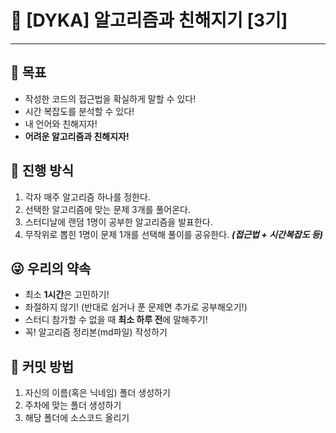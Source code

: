 # 🎉 [DYKA] 알고리즘과 친해지기 [3기]
***
## 🎯 목표
- 작성한 코드의 접근법을 확실하게 말할 수 있다!
- 시간 복잡도를 분석할 수 있다!
- 내 언어와 친해지자!
- **어려운 알고리즘과 친해지자!**

## 🚴 진행 방식
1. 각자 매주 알고리즘 하나를 정한다.
2. 선택한 알고리즘에 맞는 문제 3개를 풀어온다.
3. 스터디날에 랜덤 1명이 공부한 알고리즘을 발표한다.
4. 무작위로 뽑힌 1명이 문제 1개를 선택해 풀이를 공유한다. ***(접근법 + 시간복잡도 등)***

## 😜 우리의 약속
- 최소 **1시간**은 고민하기! 
- 좌절하지 않기! (반대로 쉽거나 푼 문제면 추가로 공부해오기!)
- 스터디 참가할 수 없을 때 **최소 하루 전**에 말해주기!
- 꼭! 알고리즘 정리본(md파일) 작성하기

## 🎉 커밋 방법
1. 자신의 이름(혹은 닉네임) 폴더 생성하기
2. 주차에 맞는 폴더 생성하기
3. 해당 폴더에 소스코드 올리기
